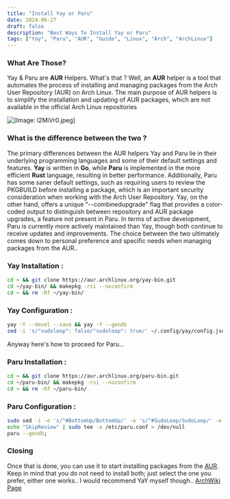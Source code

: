 ```yaml
---
title: "Install Yay or Paru"
date: 2024-06-27
draft: false
description: "Best Ways To Install Yay or Paru"
tags: ["Yay", "Paru", "AUR", "Guide", "Linux", "Arch", "ArchLinux"]
---
```

### What Are Those?

Yay & Paru are **AUR** Helpers. What's that ? Well, an **AUR** helper is a tool that automates the process of installing and managing packages from the Arch User Repository (AUR) on Arch Linux. The main purpose of AUR helpers is to simplify the installation and updating of AUR packages, which are not available in the official Arch Linux repositories

![[Image: l2MiVr0.jpeg]](https://i.imgur.com/l2MiVr0.jpeg)

### What is the difference between the two ?

The primary differences between the AUR helpers Yay and Paru lie in their underlying programming languages and some of their default settings and features. **Yay** is written in **Go**, while **Paru** is implemented in the more efficient **Rust** language, resulting in better performance. Additionally, Paru has some saner default settings, such as requiring users to review the PKGBUILD before installing a package, which is an important security consideration when working with the Arch User Repository. Yay, on the other hand, offers a unique "--combinedupgrade" flag that provides a color-coded output to distinguish between repository and AUR package upgrades, a feature not present in Paru. In terms of active development, Paru is currently more actively maintained than Yay, though both continue to receive updates and improvements. The choice between the two ultimately comes down to personal preference and specific needs when managing packages from the AUR..

### Yay Installation :

```Bash
cd ~ && git clone https://aur.archlinux.org/yay-bin.git
cd ~/yay-bin/ && makepkg -rsi --noconfirm
cd ~ && rm -Rf ~/yay-bin/
```
### Yay Configuration :

```Bash
yay -Y --devel --save && yay -Y --gendb
sed -i 's/"sudoloop": false/"sudoloop": true/' ~/.config/yay/config.json;
```

Anyway here's how to proceed for Paru...

### Paru Installation :

```Bash
cd ~ && git clone https://aur.archlinux.org/paru-bin.git
cd ~/paru-bin/ && makepkg -rsi --noconfirm
cd ~ && rm -Rf ~/paru-bin/
```
### Paru Configuration :

```Bash
sudo sed -i -e 's/^#BottomUp/BottomUp/' -e 's/^#SudoLoop/SudoLoop/' -e 's/^#CombinedUpgrade/CombinedUpgrade/' -e 's/^#UpgradeMenu/UpgradeMenu/' -e 's/^#NewsOnUpgrade/NewsOnUpgrade/' /etc/paru.conf
echo "SkipReview" | sudo tee -a /etc/paru.conf > /dev/null
paru --gendb;
```

###  Closing

Once that is done, you can use it to start installing packages from the [AUR](https://aur.archlinux.org). Keep in mind that you do not need to install both; just select the one you prefer, either one works.. I would recommend YaY myself though.. [ArchWiki Page](https://wiki.archlinux.org/title/AUR_helpers)
